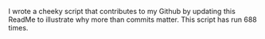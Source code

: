 I wrote a cheeky script that contributes to my Github by updating this ReadMe to illustrate why more than commits matter. This script has run 688 times.